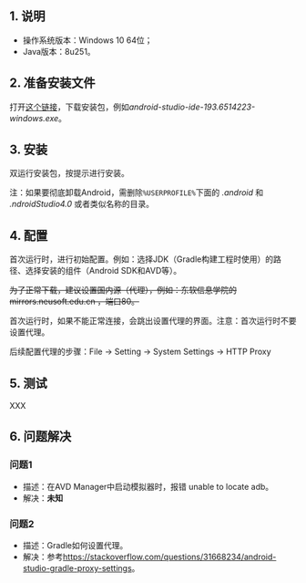 ## 1. 说明

- 操作系统版本：Windows 10 64位；
- Java版本：8u251。

## 2. 准备安装文件

打开[这个链接](https://developer.android.google.cn/studio)，下载安装包，例如*android-studio-ide-193.6514223-windows.exe*。

## 3. 安装

双运行安装包，按提示进行安装。

注：如果要彻底卸载Android，需删除`%USERPROFILE%`下面的 *.android* 和 *.ndroidStudio4.0* 或者类似名称的目录。

## 4. 配置

首次运行时，进行初始配置。例如：选择JDK（Gradle构建工程时使用）的路径、选择安装的组件（Android SDK和AVD等）。

~~为了正常下载，建议设置国内源（代理），例如：东软信息学院的 mirrors.neusoft.edu.cn ，端口80。~~

首次运行时，如果不能正常连接，会跳出设置代理的界面。注意：首次运行时不要设置代理。

后续配置代理的步骤：File -> Setting -> System Settings -> HTTP Proxy

## 5. 测试

XXX

## 6. 问题解决

### 问题1

- 描述：在AVD Manager中启动模拟器时，报错 unable to locate adb。
- 解决：**未知**

### 问题2

- 描述：Gradle如何设置代理。
- 解决：参考<https://stackoverflow.com/questions/31668234/android-studio-gradle-proxy-settings>。